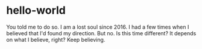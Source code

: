 # hello-world
You told me to do so. 
I am a lost soul since 2016. I had a few times when I believed that I'd found my direction. But no. Is this time different? It depends on what I believe, right? Keep believing. 
